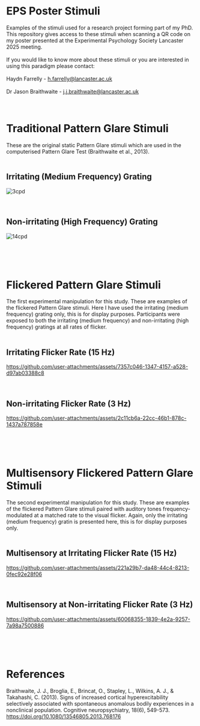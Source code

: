 # EPS Poster Stimuli
Examples of the stimuli used for a research project forming part of my PhD. This repository gives access to these stimuli when scanning a QR code on my poster presented at the Experimental Psychology Society Lancaster 2025 meeting.
<br>
<br>
If you would like to know more about these stimuli or you are interested in using this paradigm please contact:
<br>
<br>
Haydn Farrelly - h.farrelly@lancaster.ac.uk
<br>
<br>
Dr Jason Braithwaite - j.j.braithwaite@lancaster.ac.uk
<br>
<br>
<br>

# Traditional Pattern Glare Stimuli
These are the original static Pattern Glare stimuli which are used in the computerised Pattern Glare Test (Braithwaite et al., 2013).
<br>
<br>

## Irritating (Medium Frequency) Grating
![3cpd](https://github.com/user-attachments/assets/64ee7617-39d9-4994-98fe-8adf1ac52b1c)

<br>

## Non-irritating (High Frequency) Grating
![14cpd](https://github.com/user-attachments/assets/5e03a333-4578-4419-aab0-45a6db4fd9a4)

<br>
<br>
<br>

# Flickered Pattern Glare Stimuli
The first experimental manipulation for this study. These are examples of the flickered Pattern Glare stimuli. Here I have used the irritating (medium frequency) grating only, this is for display purposes. Participants were exposed to both the irritating (medium frequency) and non-irritating (high frequency) gratings at all rates of flicker.
<br>
<br>

## Irritating Flicker Rate (15 Hz)
https://github.com/user-attachments/assets/7357c046-1347-4157-a528-d97ab03388c8

<br>

## Non-irritating Flicker Rate (3 Hz)
https://github.com/user-attachments/assets/2c11cb6a-22cc-46b1-878c-1437a787858e

<br>
<br>
<br>

#  Multisensory Flickered Pattern Glare Stimuli
The second experimental manipulation for this study. These are examples of the flickered Pattern Glare stimuli paired with auditory tones frequency-modulated at a matched rate to the visual flicker. Again, only the irritating (medium frequency) gratin is presented here, this is for display purposes only.
<br>
<br>

## Multisensory at Irritating Flicker Rate (15 Hz)
https://github.com/user-attachments/assets/221a29b7-da48-44c4-8213-0fec92e28f06

<br>

## Multisensory at Non-irritating Flicker Rate (3 Hz)
https://github.com/user-attachments/assets/60068355-1839-4e2a-9257-7a98a7500886

<br>
<br>
<br>

# References
Braithwaite, J. J., Broglia, E., Brincat, O., Stapley, L., Wilkins, A. J., & Takahashi, C. (2013). Signs of increased cortical hyperexcitability selectively associated with spontaneous anomalous bodily experiences in a nonclinical population. Cognitive neuropsychiatry, 18(6), 549-573. https://doi.org/10.1080/13546805.2013.768176
